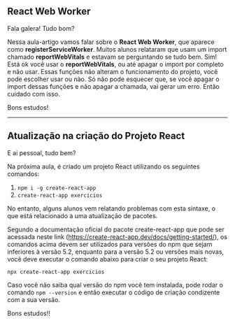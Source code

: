 ## React Web Worker
Fala galera! Tudo bom?

Nessa aula-artigo vamos falar sobre o **React Web Worker**, que aparece como **registerServiceWorker**. Muitos alunos relataram que usam um import chamado **reportWebVitals** e estavam se perguntando se tudo bem. Sim! Está ok você usar o **reportWebVitals**, ou até apagar o import por completo e não usar. Essas funções não alteram o funcionamento do projeto, você pode escolher usar ou não. Só não pode esquecer que, se você apagar o import dessas funções e não apagar a chamada, vai gerar um erro. Então cuidado com isso.

Bons estudos!

<hr>

## Atualização na criação do Projeto React
E ai pessoal, tudo bem?

Na próxima aula, é criado um projeto React utilizando os seguintes comandos:

1. `npm i -g create-react-app`
2. `create-react-app exercicios`

No entanto, alguns alunos vem relatando problemas com esta sintaxe, o que está relacionado a uma atualização de pacotes.

Segundo a documentação oficial do pacote create-react-app que pode ser acessada neste link (https://create-react-app.dev/docs/getting-started/), os comandos acima devem ser utilizados para versões do npm que sejam inferiores à versão 5.2, enquanto para a versão 5.2 ou versões mais novas, você deve executar o comando abaixo para criar o seu projeto React:

`npx create-react-app exercicios`

Caso você não saiba qual versão do npm você tem instalada, pode rodar o comando `npm --version` e então executar o código de criação condizente com a sua versão.

Bons estudos!!